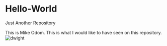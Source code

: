 # Hello-World
Just Another Repository

This is Mike Odom. This is what I would like to have seen on this repository.
![dwight]({{site.baseurl}}/Dwigt.jpg)
